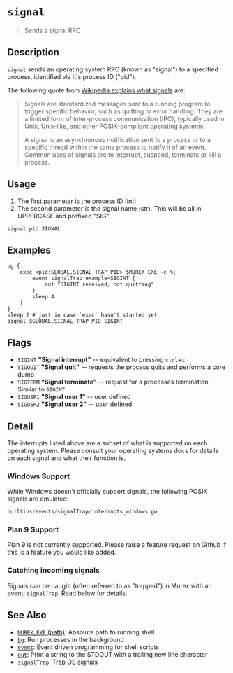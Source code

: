 # `signal`

> Sends a signal RPC

## Description

`signal` sends an operating system RPC (known as "signal") to a specified
process, identified via it's process ID ("pid").

The following quote from [Wikipedia explains what signals](https://en.wikipedia.org/wiki/Signal_(IPC))
are:

> Signals are standardized messages sent to a running program to trigger
> specific behavior, such as quitting or error handling. They are a limited
> form of inter-process communication (IPC), typically used in Unix, Unix-like,
> and other POSIX-compliant operating systems.
>
> A signal is an asynchronous notification sent to a process or to a specific
> thread within the same process to notify it of an event. Common uses of
> signals are to interrupt, suspend, terminate or kill a process.

## Usage

1. The first parameter is the process ID (int)
2. The second parameter is the signal name (str). This will be all in
   UPPERCASE and prefixed "SIG"

```
signal pid SIGNAL
```

## Examples

```
bg {
    exec <pid:GLOBAL.SIGNAL_TRAP_PID> $MUREX_EXE -c %(
        event signalTrap example=SIGINT {
            out "SIGINT received, not quitting"
        }
        sleep 4
    )
}
sleep 2 # just in case `exec` hasn't started yet
signal $GLOBAL.SIGNAL_TRAP_PID SIGINT
```

## Flags

* `SIGINT`
    **"Signal interrupt"** -- equivalent to pressing `ctrl`+`c`
* `SIGQUIT`
    **"Signal quit"** -- requests the process quits and performs a core dump
* `SIGTERM`
    **"Signal terminate"** -- request for a processes termination. Similar to `SIGINT`
* `SIGUSR1`
    **"Signal user 1"** -- user defined
* `SIGUSR2`
    **"Signal user 2"** -- user defined

## Detail

The interrupts listed above are a subset of what is supported on each operating
system. Please consult your operating systems docs for details on each signal
and what their function is.

### Windows Support

While Windows doesn't officially support signals, the following POSIX signals
are emulated:

```go
builtins/events/signalTrap/interrupts_windows.go
```

### Plan 9 Support

Plan 9 is not currently supported. Please raise a feature request on Github if
this is a feature you would like added.

### Catching incoming signals

Signals can be caught (often referred to as "trapped") in Murex with an event:
`signalTrap`. Read below for details.

## See Also

* [`MUREX_EXE` (path)](../variables/MUREX_EXE.md):
  Absolute path to running shell
* [`bg`](../commands/bg.md):
  Run processes in the background
* [`event`](../commands/event.md):
  Event driven programming for shell scripts
* [`out`](../commands/out.md):
  Print a string to the STDOUT with a trailing new line character
* [`signalTrap`](../events/signaltrap.md):
  Trap OS signals